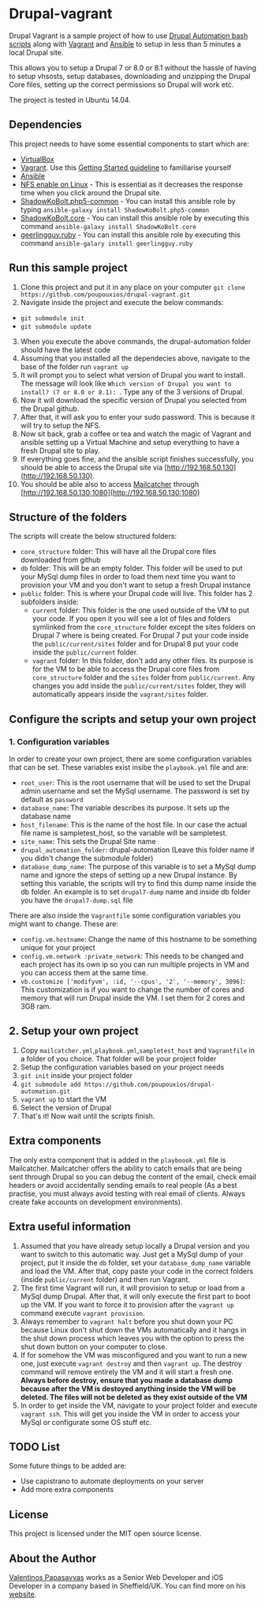 # Drupal-vagrant

Drupal Vagrant is a sample project of how to use [Drupal Automation bash scripts](https://github.com/poupouxios/drupal-automation) along with [Vagrant](https://www.vagrantup.com/) and [Ansible](http://www.ansible.com/) to setup in less than 5 minutes  a local Drupal site.

This allows you to setup a Drupal 7 or 8.0 or 8.1 without the hassle of having to setup vhsosts, setup databases, downloading and unzipping the Drupal Core files, setting up the correct permissions so Drupal will work etc.

The project is tested in Ubuntu 14.04.

## Dependencies

This project needs to have some essential components to start which are:

* [VirtualBox](https://www.virtualbox.org/wiki/Downloads)
* [Vagrant](https://www.vagrantup.com/). Use this [Getting Started guideline](https://docs.vagrantup.com/v2/getting-started/) to familiarise yourself 
* [Ansible](http://www.ansible.com/)
* [NFS enable on Linux](https://www.digitalocean.com/community/tutorials/how-to-set-up-an-nfs-mount-on-ubuntu-14-04) - This is essential as it decreases the response time when you click around the Drupal site.
* [ShadowKoBolt.php5-common](https://github.com/ShadowKoBolt/ansible-php5-common) - You can install this ansible role by typing `ansible-galaxy install ShadowKoBolt.php5-common`
* [ShadowKoBolt.core](https://github.com/ShadowKoBolt/ansible-core) - You can install this ansible role by executing this command `ansible-galaxy install ShadowKoBolt.core`
* [geerlingguy.ruby](https://github.com/geerlingguy/ansible-role-ruby) -  You can install this ansible role by executing this command `ansible-galary install geerlingguy.ruby`

## Run this sample project

1. Clone this project and put it in any place on your computer `git clone https://github.com/poupouxios/drupal-vagrant.git`
2. Navigate inside the project and execute the below commands:
  * `git submodule init`
  * `git submodule update`
3. When you execute the above commands, the drupal-automation folder should have the latest code
4. Assuming that you installed all the dependecies above, navigate to the base of the folder run `vagrant up`
5. It will prompt you to select what version of Drupal you want to install. The message will look like `Which version of Drupal you want to install? (7 or 8.0 or 8.1): `. Type any of the 3 versions of Drupal.
6. Now it will download the specific version of Drupal you selected from the Drupal github.
6. After that, it will ask you to enter your sudo password. This is because it will try to setup the NFS.
7. Now sit back, grab a coffee or tea and watch the magic of Vagrant and ansible setting up a Virtual Machine and setup everything to have a fresh Drupal site to play.
8. If everything goes fine, and the ansible script finishes successfully, you should be able to access the Drupal site via [http://192.168.50.130](http://192.168.50.130).
9. You should be able also to access [Mailcatcher](http://mailcatcher.me/) through [http://192.168.50.130:1080](http://192.168.50.130:1080)

## Structure of the folders

The scripts will create the below structured folders:
  * `core_structure` folder:  This will have all the Drupal core files downloaded from github
  * `db` folder: This will be an empty folder. This folder will be used to put your MySql dump files in order to load them next time you want to provision your VM and you don't want to setup a fresh Drupal instance
  * `public` folder: This is where your Drupal code will live. This folder has 2 subfolders inside:
    * `current` folder: This folder is the one used outside of the VM to put your code. If you open it you will see a lot of files and folders symlinked from the `core_structure` folder except the sites folders on Drupal 7 where is being created. For Drupal 7 put your code inside the `public/current/sites` folder and for Drupal 8 put your code inside the `public/current` folder.
    * `vagrant` folder: In this folder, don't add any other files. Its purpose is for the VM to be able to access the Drupal core files from `core_structure` folder and the `sites` folder from `public/current`. Any changes you add inside the `public/current/sites` folder, they will automatically appears inside the `vagrant/sites` folder.

## Configure the scripts and setup your own project

### 1. Configuration variables

In order to create your own project, there are some configuration variables that can be set. These variables exist insibe the `playbook.yml` file and are:
  * `root_user`: This is the root username that will be used to set the Drupal admin username and set the MySql username. The password is set by default as `password`
  * `database_name`: The variable describes its purpose. It sets up the database name
  * `host_filename`: This is the name of the host file. In our case the actual file name is sampletest_host, so the variable will be sampletest.
  * `site_name`: This sets the Drupal Site name
  * `drupal_automation_folder`: drupal-automation (Leave this folder name if you didn't change the submodule folder)
  * `database_dump_name`: The purpose of this variable is to set a MySql dump name and ignore the steps of setting up a new Drupal instance. By setting this variable, the scripts will try to find this dump name inside the db folder. An example is to set `drupal7-dump` name and inside db folder you have the `drupal7-dump.sql` file

There are also inside the `Vagrantfile` some configuration variables you might want to change. These are:
  * `config.vm.hostname`: Change the name of this hostname to be something unique for your project
  * `config.vm.network :private_network`: This needs to be changed and each project has its own ip so you can run multiple projects in VM and you can access them at the same time.
  * `vb.customize ['modifyvm', :id, '--cpus', '2', '--memory', 3096]`: This customization is if you want to change the number of cores and memory that will run Drupal inside the VM. I set them for 2 cores and 3GB ram.

## 2. Setup your own project

1. Copy `mailcatcher.yml`,`playbook.yml`,`sampletest_host` and `Vagrantfile` in a folder of you choice. That folder will be your project folder
2. Setup the configuration variables based on your project needs
3. `git init` inside your project folder
4. `git submodule add https://github.com/poupouxios/drupal-automation.git`
5. `vagrant up` to start the VM
6.  Select the version of Drupal
7.  That's it! Now wait until the scripts finish.

## Extra components

The only extra component that is added in the `playboook.yml` file is Mailcatcher. Mailcatcher offers the ability to catch emails that are being sent through Drupal so you can debug the content of the email, check email headers or avoid accidentally sending emails to real people (As a best practise, you must always avoid testing with real email of clients. Always create fake accounts on development environments).

## Extra useful information

1. Assumed that you have already setup locally a Drupal version and you want to switch to this automatic way. Just get a MySql dump of your project, put it inside the `db` folder, set your `database_dump_name` variable and load the VM. After that, copy paste your code in the correct folders (inside `public/current` folder) and then run Vagrant.
2. The first time Vagrant will run, it will provision to setup or load from a MySql dump Drupal. After that, it will only execute the first part to boot up the VM. If you want to force it to provision after the `vagrant up` command execute `vagrant provision`.
3. Always remember to `vagrant halt` before you shut down your PC because Linux don't shut down the VMs automatically and it hangs in the shut down process which leaves you with the option to press the shut down button on your computer to close.
4. If for somehow the VM was misconfigured and you want to run a new one, just execute `vagrant destroy` and then `vagrant up`. The destroy command will remove entirely the VM and it will start a fresh one. **Always before destroy, ensure that you made a database dump because after the VM is destoyed anything inside the VM will be deleted. The files will not be deleted as they exist outside of the VM**
5. In order to get inside the VM, navigate to your project folder and execute `vagrant ssh`. This will get you inside the VM in order to access your MySql or configurate some OS stuff etc.

## TODO List

Some future things to be added are:
 * Use capistrano to automate deployments on your server
 * Add more extra components

## License

This project is licensed under the MIT open source license.

## About the Author

[Valentinos Papasavvas](http://www.papasavvas.me/) works as a Senior Web Developer and iOS Developer in a company based in Sheffield/UK. You can find more on his [website](http://www.papasavvas.me/).
